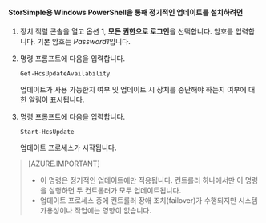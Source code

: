 
#### StorSimple용 Windows PowerShell을 통해 정기적인 업데이트를 설치하려면

1. 장치 직렬 콘솔을 열고 옵션 1, **모든 권한으로 로그인**을 선택합니다. 암호를 입력합니다. 기본 암호는 *Password1*입니다. 

2. 명령 프롬프트에 다음을 입력합니다.

     `Get-HcsUpdateAvailability`
    
    업데이트가 사용 가능한지 여부 및 업데이트 시 장치를 중단해야 하는지 여부에 대한 알림이 표시됩니다.

3. 명령 프롬프트에 다음을 입력합니다.

     `Start-HcsUpdate`

    업데이트 프로세스가 시작됩니다.

> [AZURE.IMPORTANT]
>
> - 이 명령은 정기적인 업데이트에만 적용됩니다. 컨트롤러 하나에서만 이 명령을 실행하면 두 컨트롤러가 모두 업데이트됩니다. 
> - 업데이트 프로세스 중에 컨트롤러 장애 조치(failover)가 수행되지만 시스템 가용성이나 작업에는 영향이 없습니다.

<!---HONumber=July15_HO4-->